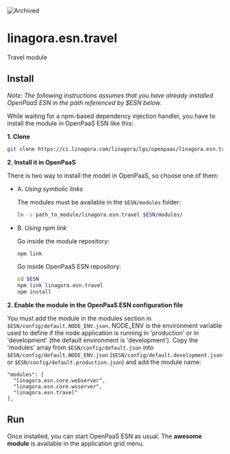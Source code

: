 ![Archived](https://img.shields.io/badge/Current_Status-archived-blue?style=flat)

# linagora.esn.travel

Travel module

## Install

*Note: The following instructions assumes that you have already installed OpenPaaS ESN in the path referenced by $ESN below.*

While waiting for a npm-based dependency injection handler, you have to install the module in OpenPaaS ESN like this:

**1. Clone**

```bash
git clone https://ci.linagora.com/linagora/lgs/openpaas/linagora.esn.travel.git
```

**2. Install it in OpenPaaS**

There is two way to install the model in OpenPaaS, so choose one of them:

- A. _Using symbolic links_

  The modules must be available in the `$ESN/modules` folder:

  ```bash
  ln -s path_to_module/linagora.esn.travel $ESN/modules/
  ```
- B. _Using npm link_

  Go inside the module repository:

  ```bash
  npm link
  ```

  Go inside OpenPaaS ESN repository:

  ```bash
  cd $ESN
  npm link linagora.esn.travel
  npm install
  ```

**2. Enable the module in the OpenPaaS ESN configuration file**

You must add the module in the modules section in `$ESN/config/default.NODE_ENV.json`. NODE_ENV is the environment variable used to define if the node application is running in 'production' or in 'development' (the default environment is 'development').
Copy the 'modules' array from `$ESN/config/default.json` into `$ESN/config/default.NODE_ENV.json` (`$ESN/config/default.development.json` or `$ESN/config/default.production.json`) and add the module name:

```
"modules": [
  "linagora.esn.core.webserver",
  "linagora.esn.core.wsserver",
  "linagora.esn.travel"
],
```

## Run

Once installed, you can start OpenPaaS ESN as usual. The **awesome module** is available in the application grid menu.
